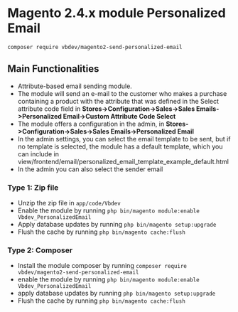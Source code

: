 # Magento 2.4.x module Personalized Email

    composer require vbdev/magento2-send-personalized-email

## Main Functionalities
- Attribute-based email sending module.
- The module will send an e-mail to the customer who makes a purchase containing a product with the attribute that was defined in the Select attribute code field in **Stores->Configuration->Sales->Sales Emails->Personalized Email->Custom Attribute Code Select**
- The module offers a configuration in the admin, in **Stores->Configuration->Sales->Sales Emails->Personalized Email**
- In the admin settings, you can select the email template to be sent, but if no template is selected, the module has a default template, which you can include in view/frontend/email/personalized_email_template_example_default.html
- In the admin you can also select the sender email

### Type 1: Zip file

- Unzip the zip file in `app/code/Vbdev`
- Enable the module by running `php bin/magento module:enable Vbdev_PersonalizedEmail`
- Apply database updates by running `php bin/magento setup:upgrade`
- Flush the cache by running `php bin/magento cache:flush`

### Type 2: Composer

- Install the module composer by running `composer require vbdev/magento2-send-personalized-email`
- enable the module by running `php bin/magento module:enable Vbdev_PersonalizedEmail`
- apply database updates by running `php bin/magento setup:upgrade`
- Flush the cache by running `php bin/magento cache:flush`
